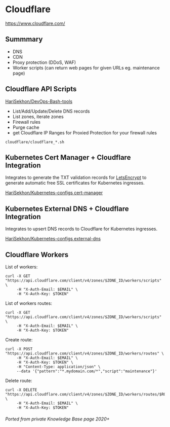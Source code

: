 # Cloudflare

<https://www.cloudflare.com/>

<!-- INDEX_START -->
<!-- INDEX_END -->

## Summmary

- DNS
- CDN
- Proxy protection (DDoS, WAF)
- Worker scripts (can return web pages for given URLs eg. maintenance page)

## Cloudflare API Scripts

[HariSekhon/DevOps-Bash-tools](https://github.com/HariSekhon/DevOps-Bash-tools#internet-services)

- List/Add/Update/Delete DNS records
- List zones, iterate zones
- Firewall rules
- Purge cache
- get Cloudflare IP Ranges for Proxied Protection for your firewall rules

`cloudflare/cloudflare_*.sh`

## Kubernetes Cert Manager + Cloudflare Integration

Integrates to generate the TXT validation records for [LetsEncrypt](https://letsencrypt.org/) to generate automatic free SSL certificates for Kubernetes ingresses.

[HariSekhon/Kubernetes-configs cert-manager](https://github.com/HariSekhon/Kubernetes-configs/blob/master/cert-manager/base/cert-manager-clusterissuer.yaml)

## Kubernetes External DNS + Cloudflare Integration

Integrates to upsert DNS records to Cloudflare for Kubernetes ingresses.

[HariSekhon/Kubernetes-configs external-dns](https://github.com/HariSekhon/Kubernetes-configs/blob/master/external-dns/base/values.yaml#L164)

## Cloudflare Workers

List of workers:

```shell
curl -X GET "https://api.cloudflare.com/client/v4/zones/$ZONE_ID/workers/scripts" \
     -H "X-Auth-Email: $EMAIL" \
     -H "X-Auth-Key: $TOKEN"
```

List of workers routes:

```shell
curl -X GET "https://api.cloudflare.com/client/v4/zones/$ZONE_ID/workers/scripts" \
     -H "X-Auth-Email: $EMAIL" \
     -H "X-Auth-Key: $TOKEN"
```

Create route:

```shell
curl -X POST "https://api.cloudflare.com/client/v4/zones/$ZONE_ID/workers/routes" \
     -H "X-Auth-Email: $EMAIL" \
     -H "X-Auth-Key: $TOKEN" \
     -H "Content-Type: application/json" \
     --data '{"pattern":"*.mydomain.com/*","script":"maintenance"}'
```

Delete route:

```shell
curl -X DELETE "https://api.cloudflare.com/client/v4/zones/$ZONE_ID/workers/routes/$ROUTE_ID" \
     -H "X-Auth-Email: $EMAIL" \
     -H "X-Auth-Key: $TOKEN"
```

###### Ported from private Knowledge Base page 2020+
